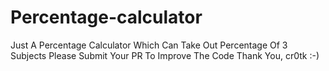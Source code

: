 # Percentage-calculator

Just A Percentage Calculator Which Can Take Out Percentage Of 3 Subjects
Please Submit Your PR To Improve The Code
Thank You,
cr0tk
:-)
